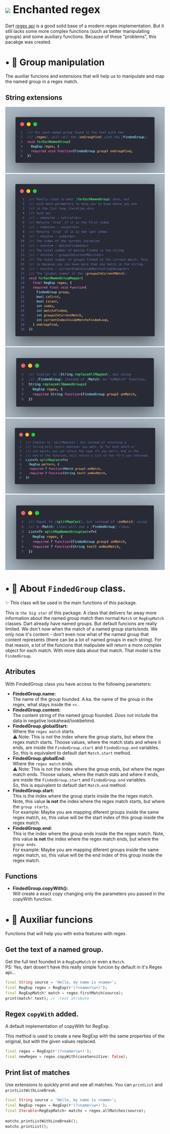<style>
.heading-1{
  font-size: 240%!important;
}
</style>

<h1 class="heading-1"><img align="center" height="50" src="https://user-images.githubusercontent.com/84743905/174507937-c8637dd7-5a10-4c12-bf23-945c7872ace2.png"> Enchanted regex</h1>


Dart [regex api](https://api.flutter.dev/flutter/dart-core/RegExp-class.html) is a good solid base of a modern regex implementation. But it still lacks some more complex functions (such as better manipulating groups) and some auxiliary functions. Because of these "problems", this pacakge was created.

# • 🔗 Group manipulation
The auxiliar funcions and extensions that will help us to manipulate and map the named group in a regex match.

## String extensions
![](https://github.com/igormidev/enchanted_regex/blob/master/art/doc_prints/for_each_named_group.png?raw=true)
![](https://github.com/igormidev/enchanted_regex/blob/master/art/doc_prints/for_each_named_group_mapper.png?raw=true)
![](https://github.com/igormidev/enchanted_regex/blob/master/art/doc_prints/replace_all_named_group.png?raw=true)
![](https://github.com/igormidev/enchanted_regex/blob/master/art/doc_prints/split_map_cast.png?raw=true)
![](https://github.com/igormidev/enchanted_regex/blob/master/art/doc_prints/split_map_named_group_cast.png?raw=true)

# • 🌟 About `FindedGroup` class. 
✨ This class will be used in the main functions of this package.

This is `the big star` of this package. A class that delivers far away more information about the named group match then normal `Match` or `RegExpMatch` classes. Dart already have named groups. But default funcions are really limited. We don't now when the match of a named group starts/ends. We only now it's content - don't even now what of the named group that content represents (there can be a lot of named groups in each string). For that reason, a lot of the funcions that malipulate will return a more complex object for each match. With more data about that match. That model is the `FindedGroup`.

## Atributes
With FindedGroup class you have access to the following parameters:
- **FindedGroup.name:**<br>
The name of the group founded. A.ka. the name of the group in the regex, what stays inside the `<>`.
- **FindedGroup.content:**<br>
The content string of the named group founded. *Does not* include the data in negative lookahead/lookbehind. 
- **FindedGroup.globalStart:**<br>
Where the `regex match` starts.<br>
⚠️ Note: This is not the index where the group starts,
but where the regex match starts. Thoose values, where
the match stats and where it ends, are inside the
`FindedGroup.start` and `FindedGroup.end` variables.<br>
So, this is equivalent to default dart `Match.start` method.
- **FindedGroup.globalEnd:**<br>
Where the `regex match` ends.<br>
⚠️ Note: This is not the index where the group ends,
but where the regex match ends. Thoose values, where
the match stats and where it ends, are inside the
`FindedGroup.start` and `FindedGroup.end` variables.<br>
So, this is equivalent to default dart `Match.end` method.
- **FindedGroup.start:**<br>
This is the index where the group starts inside the
the regex match. Note, this value **is not** the index where
the regex match starts, but where the `group starts`.<br>
For example: Maybe you are mapping diferent groups inside
the same regex match, so, this value will be the start index
of this group inside the regex match.
- **FindedGroup.end:**<br>
This is the index where the group ends inside the
the regex match. Note, this value **is not** the index where
the regex match ends, but where the `group ends`.<br>
For example: Maybe you are mapping diferent groups inside
the same regex match, so, this value will be the end index
of this group inside the regex match.

## Functions
- **FindedGroup.copyWith():**<br>
Will create a exact copy changing only the parameters you passed in the copyWith function.
 
 # • 🔧 Auxiliar funcions
Functions that will help you with extra features with regex.

## Get the text of a named group.
Get the full text founded in a `RegExpMatch` or even a `Match`. 
<br>PS: Yes, dart dosen't have this really simple funcion by default in it's Regex api...
```dart
final String source = 'Hello, my name is <name>';
final RegExp regex = RegExp(r'(?<name>\w+)');
final RegExpMatch? match = regex.firstMatch(source);
print(match?.text); // .text atribute
```

## Regex `copyWith` added.
A default implementation of copyWith for RegExp.

This method is used to create a new RegExp with the same
properties of the original, but with the given values replaced.
```dart
final regex = RegExp(r'(?<name>\w+)');
final newRegex = regex.copyWith(caseSensitive: false);
```

## Print list of matches
Use extensions to quickly print and see all matches.
You can `printList` and `printListWithLineBreak`.
```dart
final String source = 'Hello, my name is <name>';
final RegExp regex = RegExp(r'(?<name>\w+)');
final Iterable<RegExpMatch> matchs = regex.allMatches(source);

matchs.printListWithLineBreak();
matchs.printList();
```